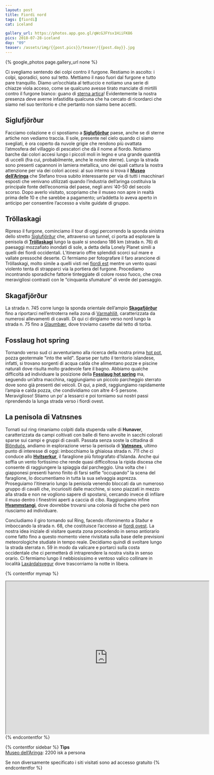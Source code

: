 ```yaml
---
layout: post
title: Fiordi nord
tags: [fiordi]
cat: iceland

gallery_url: https://photos.app.goo.gl/qWcGJFYsx1HiiFK86
pics: 2018-07-28-iceland
day: "09"
teaser: /assets/img/{{post.pics}}/teaser/{{post.day}}.jpg
---
```


{% google_photos page.gallery_url none %}

Ci svegliamo sentendo dei colpi contro il furgone. Restiamo in ascolto: i colpi, sporadici, sono sul tetto. Mettiamo il naso fuori dal furgone e tutto pare tranquillo. Diamo un’occhiata al tettuccio e notiamo una serie di chiazze viola acceso, come se qualcuno avesse tirato manciate di mirtilli contro il furgone bianco: guano di [sterna artica](https://it.wikipedia.org/wiki/Sterna_paradisaea)! Evidentemente la nostra presenza deve averne infastidita qualcuna che ha cercato di ricordarci che siamo nel suo territorio e che pertanto non siamo bene accetti.
## Siglufjörður

Facciamo colazione e ci spostiamo a [**Siglufjörður**](https://www.introducingiceland.com/siglufjordur) paese, anche se di sterne artiche non vediamo traccia. Il sole, presente nel cielo quando ci siamo svegliati, è ora coperto da nuvole grigie che rendono più ovattata l’atmosfera del villaggio di pescatori che dà il nome al fiordo. Notiamo barche dai colori accesi lungo i piccoli moli in legno e una grande quantità di uccelli (fra cui, probabilmente, anche le nostre sterne). Lungo la strada sono presenti capannoni in lamiera metallica, uno dei quali cattura la nostra attenzione per via dei colori accesi: al suo interno si trova il [**Museo dell’Aringa**](http://www.sild.is/en) che Stefano trova subito interessante per via di tutti i macchinari esposti che venivano utilizzati quando l’industria dell’aringa costituiva la principale fonte dell’economia del paese, negli anni ‘40-50 del secolo scorso. Dopo averlo visitato, scopriamo che il museo non apre in realtà prima delle 10 e che sarebbe a pagamento; un’addetta lo aveva aperto in anticipo per consentire l’accesso a visite guidate di gruppo.

## Tröllaskagi

Ripreso il furgone, cominciamo il tour di oggi percorrendo la sponda sinistra dello stretto [Siglufjörður](https://it.wikipedia.org/wiki/Siglufj%C3%B6r%C3%B0ur_(fiordo)) che, attraverso un tunnel, ci porta ad esplorare la penisola di [**Tröllaskagi**](https://www.lonelyplanetitalia.it/destinazioni/islanda/penisola-di-troellaskagi) lungo la quale si snodano 186 km (strada n. 76) di paesaggi mozzafiato inondati di sole, a detta della Lonely Planet simili a quelli dei fiordi occidentali. L’itinerario offre splendidi scorci sul mare e vallate pressoché deserte. Ci fermiamo per fotografare il faro arancione di Tröllaskagi, molto simile a quelli visti nei [fiordi est](https://www.van42.com/2018/08/02/iceland_06-fiordi-est.html) mentre un vento quasi violento tenta di strapparci via la portiera del furgone. Procediamo incontrando sporadiche fattorie tinteggiate di colore rosso fuoco, che crea meravigliosi contrasti con le “cinquanta sfumature” di verde del paesaggio.

## Skagafjörður

La strada n. 745 corre lungo la sponda orientale dell’ampio [**Skagafjörður**](https://visitskagafjordur.is/) fino a riportarci nell’entroterra nella zona di [Varmahlíð](https://www.lonelyplanetitalia.it/destinazioni/islanda/varmahlidj), caratterizzata da numerosi allevamenti di cavalli. Di qui ci dirigiamo verso nord lungo la strada n. 75 fino a [Glaumbær](https://www.glaumbaer.is/is/en), dove troviamo casette dal tetto di torba.

## Fosslaug hot spring

Tornando verso sud ci avventuriamo alla ricerca della nostra prima [hot pot](https://www.hotpot-iceland.com/en/), pozza geotermale "into the wild". Sparse per tutto il territorio islandese, infatti, si trovano sorgenti di acqua calda che alimentano pozze e piscine naturali dove risulta molto gradevole fare il bagno. Abbiamo qualche difficoltà ad individuare la posizione della [**Fosslaug hot spring**](https://icelandtravelguide.is/locations/fosslaug-hot-spring/) ma, seguendo un’altra macchina, raggiungiamo un piccolo parcheggio sterrato dove sono già presenti dei veicoli. Di qui, a piedi, raggiungiamo rapidamente l’ampia e calda pozza, che condividiamo con altre 4-5 persone. Meraviglioso! Stiamo un po’ a lessarci e poi torniamo sui nostri passi riprendendo la lunga strada verso i fiordi ovest.

## La penisola di Vatnsnes
Tornati sul ring rimaniamo colpiti dalla stupenda valle di **Hunaver**, caratterizzata da campi coltivati con balle di fieno avvolte in sacchi colorati sparse sui campi e gruppi di cavalli. Passata senza soste la cittadina di [Blönduós](https://www.northiceland.is/en/destinations/towns/blonduos), andiamo in esplorazione verso la penisola di [**Vatnsnes**](https://guidetoiceland.is/travel-iceland/drive/vatnsnes), ultimo punto di interesse di oggi: imbocchiamo la ghiaiosa strada n. 711 che ci conduce allo [**Hvítserkur**](https://guidetoiceland.is/travel-iceland/drive/hvitserkur), il faraglione più fotografato d’Islanda. Anche qui soffia un vento fortissimo che rende quasi difficoltosa la ripida discesa che consente di raggiungere la spiaggia dal parcheggio. Una volta che i giapponesi presenti hanno finito di farsi selfie “occupando” la scena del faraglione, lo documentiamo in tutta la sua selvaggia asprezza. Proseguiamo l’itinerario lungo la penisola venendo bloccati da un numeroso gruppo di cavalli che, incuriositi dalle macchine, si sono piazzati in mezzo alla strada e non ne vogliono sapere di spostarsi, cercando invece di infilare il muso dentro i finestrini aperti a caccia di cibo. Raggiungiamo infine [**Hvammstangi**](https://guidetoiceland.is/travel-iceland/drive/hvammstangi), dove dovrebbe trovarsi una colonia di foche che però non riusciamo ad individuare.

Concludiamo il giro tornando sul Ring, facendo rifornimento a Staður e imboccando la strada n. 68, che costituisce l’accesso ai [fiordi ovest](https://www.van42.com/2018/08/06/iceland_10-fiordi-ovest.html). La nostra idea iniziale di visitare questa zona procedendo in senso antiorario come fatto fino a questo momento viene rivisitata sulla base delle previsioni meteorologiche studiate in tempo reale. Decidiamo quindi di svoltare lungo la strada sterrata n. 59 in modo da valicare e portarci sulla costa occidentale che ci permetterà di intraprendere la nostra visita in senso orario. Ci fermiamo lungo il nebbiosissimo e ventoso valico collinare in località [Laxárdalsvegur](https://goo.gl/maps/61twJWiKp3e8ExxZ9) dove trascorriamo la notte in libera.

{% contentfor mymap %}
<iframe src="https://www.google.com/maps/d/embed?mid=18cfxZFaBraL_x_J8Pqa_99BPzfVvUIUd&ehbc=2E312F" width="640" height="480"></iframe>
{% endcontentfor %}

{% contentfor sidebar %}
**Tips**  
[Museo dell’Aringa](http://www.sild.is/en): 2200 isk a persona

Se non diversamente specificato i siti visitati sono ad accesso gratuito
{% endcontentfor %}